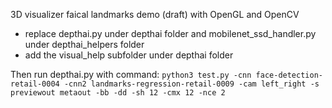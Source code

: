 3D visualizer faical landmarks demo (draft) with OpenGL and OpenCV

- replace depthai.py under depthai folder and mobilenet_ssd_handler.py under depthai_helpers folder
- add the visual_help subfolder under depthai folder

Then run depthai.py with command: 
`python3 test.py -cnn face-detection-retail-0004 -cnn2 landmarks-regression-retail-0009 -cam left_right -s previewout metaout -bb -dd -sh 12 -cmx 12 -nce 2`
